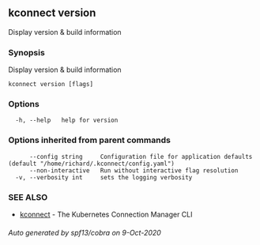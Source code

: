 ## kconnect version

Display version & build information

### Synopsis

Display version & build information

```
kconnect version [flags]
```

### Options

```
  -h, --help   help for version
```

### Options inherited from parent commands

```
      --config string     Configuration file for application defaults (default "/home/richard/.kconnect/config.yaml")
      --non-interactive   Run without interactive flag resolution
  -v, --verbosity int     sets the logging verbosity
```

### SEE ALSO

* [kconnect](kconnect.md)	 - The Kubernetes Connection Manager CLI

###### Auto generated by spf13/cobra on 9-Oct-2020
